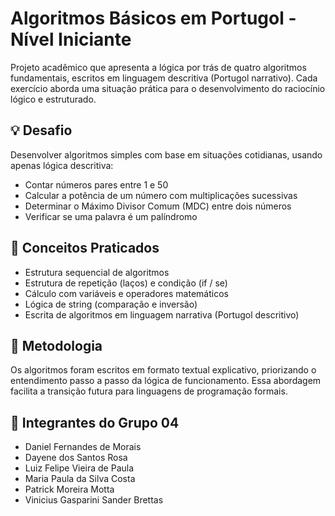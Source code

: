 # Algoritmos Básicos em Portugol - Nível Iniciante

Projeto acadêmico que apresenta a lógica por trás de quatro algoritmos fundamentais, escritos em linguagem descritiva (Portugol narrativo). Cada exercício aborda uma situação prática para o desenvolvimento do raciocínio lógico e estruturado.

## 💡 Desafio  
Desenvolver algoritmos simples com base em situações cotidianas, usando apenas lógica descritiva:
- Contar números pares entre 1 e 50
- Calcular a potência de um número com multiplicações sucessivas
- Determinar o Máximo Divisor Comum (MDC) entre dois números
- Verificar se uma palavra é um palíndromo

## 🧠 Conceitos Praticados  
- Estrutura sequencial de algoritmos  
- Estrutura de repetição (laços) e condição (if / se)  
- Cálculo com variáveis e operadores matemáticos  
- Lógica de string (comparação e inversão)  
- Escrita de algoritmos em linguagem narrativa (Portugol descritivo)

## 📝 Metodologia  
Os algoritmos foram escritos em formato textual explicativo, priorizando o entendimento passo a passo da lógica de funcionamento. Essa abordagem facilita a transição futura para linguagens de programação formais.


## 👥 Integrantes do Grupo 04  
- Daniel Fernandes de Morais  
- Dayene dos Santos Rosa  
- Luiz Felipe Vieira de Paula  
- Maria Paula da Silva Costa  
- Patrick Moreira Motta  
- Vinicius Gasparini Sander Brettas  
